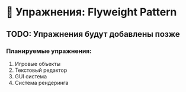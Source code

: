 # 🦋 Упражнения: Flyweight Pattern

## TODO: Упражнения будут добавлены позже

### Планируемые упражнения:
1. Игровые объекты
2. Текстовый редактор
3. GUI система
4. Система рендеринга
